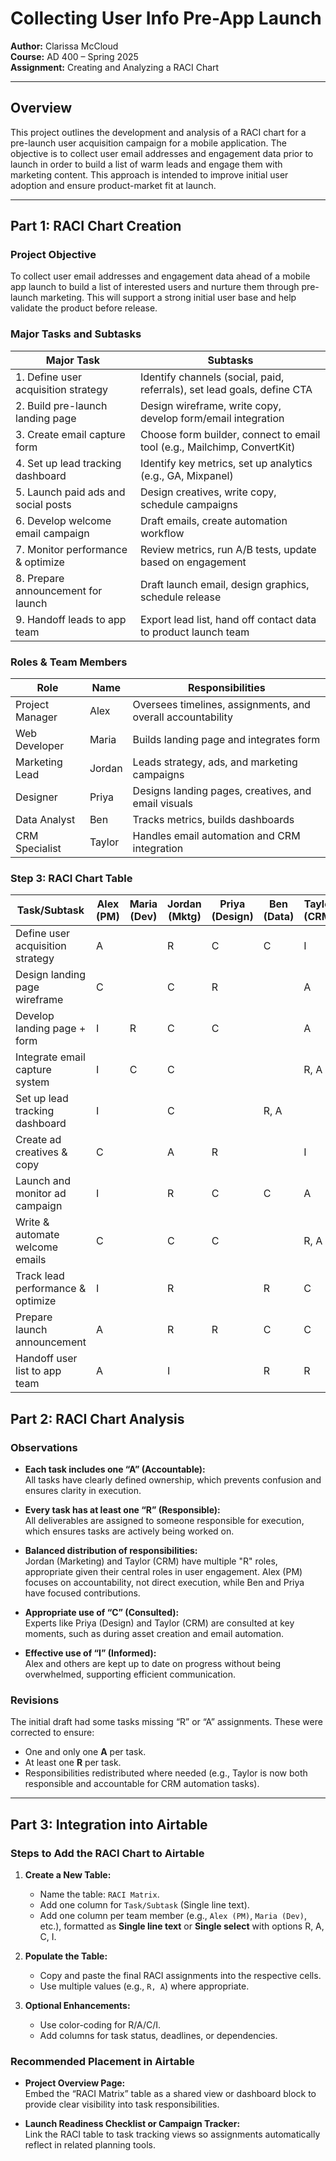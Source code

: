 # Collecting User Info Pre-App Launch

**Author:** Clarissa McCloud  
**Course:** AD 400 – Spring 2025  
**Assignment:** Creating and Analyzing a RACI Chart

---

## Overview

This project outlines the development and analysis of a RACI chart for a pre-launch user acquisition campaign for a mobile application. The objective is to collect user email addresses and engagement data prior to launch in order to build a list of warm leads and engage them with marketing content. This approach is intended to improve initial user adoption and ensure product-market fit at launch.

---

## Part 1: RACI Chart Creation

### Project Objective

To collect user email addresses and engagement data ahead of a mobile app launch to build a list of interested users and nurture them through pre-launch marketing. This will support a strong initial user base and help validate the product before release.

### Major Tasks and Subtasks

| **Major Task**                          | **Subtasks**                                                                  |
|----------------------------------------|-------------------------------------------------------------------------------|
| 1. Define user acquisition strategy     | Identify channels (social, paid, referrals), set lead goals, define CTA      |
| 2. Build pre-launch landing page        | Design wireframe, write copy, develop form/email integration                 |
| 3. Create email capture form            | Choose form builder, connect to email tool (e.g., Mailchimp, ConvertKit)     |
| 4. Set up lead tracking dashboard       | Identify key metrics, set up analytics (e.g., GA, Mixpanel)                  |
| 5. Launch paid ads and social posts     | Design creatives, write copy, schedule campaigns                             |
| 6. Develop welcome email campaign       | Draft emails, create automation workflow                                     |
| 7. Monitor performance & optimize       | Review metrics, run A/B tests, update based on engagement                    |
| 8. Prepare announcement for launch      | Draft launch email, design graphics, schedule release                        |
| 9. Handoff leads to app team            | Export lead list, hand off contact data to product launch team               |

### Roles & Team Members

| **Role**            | **Name**  | **Responsibilities**                                           |
|---------------------|-----------|----------------------------------------------------------------|
| Project Manager      | Alex      | Oversees timelines, assignments, and overall accountability     |
| Web Developer        | Maria     | Builds landing page and integrates form                         |
| Marketing Lead       | Jordan    | Leads strategy, ads, and marketing campaigns                     |
| Designer             | Priya     | Designs landing pages, creatives, and email visuals             |
| Data Analyst         | Ben       | Tracks metrics, builds dashboards                               |
| CRM Specialist       | Taylor    | Handles email automation and CRM integration                    |

### Step 3: RACI Chart Table

| Task/Subtask                     | Alex (PM) | Maria (Dev) | Jordan (Mktg) | Priya (Design) | Ben (Data) | Taylor (CRM) |
|----------------------------------|-----------|-------------|----------------|----------------|------------|---------------|
| Define user acquisition strategy | A         |             | R              | C              | C          | I             |
| Design landing page wireframe    | C         |             | C              | R              |            | A             |
| Develop landing page + form      | I         | R           | C              | C              |            | A             |
| Integrate email capture system   | I         | C           | C              |                |            | R, A          |
| Set up lead tracking dashboard   | I         |             | C              |                | R, A       |               |
| Create ad creatives & copy       | C         |             | A              | R              |            | I             |
| Launch and monitor ad campaign   | I         |             | R              | C              | C          | A             |
| Write & automate welcome emails  | C         |             | C              | C              |            | R, A          |
| Track lead performance & optimize| I         |             | R              |                | R          | C             |
| Prepare launch announcement      | A         |             | R              | R              | C          | C             |
| Handoff user list to app team    | A         |             | I              |                | R          | R             |

## Part 2: RACI Chart Analysis

### Observations

- **Each task includes one “A” (Accountable):**  
  All tasks have clearly defined ownership, which prevents confusion and ensures clarity in execution.

- **Every task has at least one “R” (Responsible):**  
  All deliverables are assigned to someone responsible for execution, which ensures tasks are actively being worked on.

- **Balanced distribution of responsibilities:**  
  Jordan (Marketing) and Taylor (CRM) have multiple "R" roles, appropriate given their central roles in user engagement. Alex (PM) focuses on accountability, not direct execution, while Ben and Priya have focused contributions.

- **Appropriate use of “C” (Consulted):**  
  Experts like Priya (Design) and Taylor (CRM) are consulted at key moments, such as during asset creation and email automation.

- **Effective use of “I” (Informed):**  
  Alex and others are kept up to date on progress without being overwhelmed, supporting efficient communication.

### Revisions

The initial draft had some tasks missing “R” or “A” assignments. These were corrected to ensure:
- One and only one **A** per task.
- At least one **R** per task.
- Responsibilities redistributed where needed (e.g., Taylor is now both responsible and accountable for CRM automation tasks).

---

## Part 3: Integration into Airtable

### Steps to Add the RACI Chart to Airtable

1. **Create a New Table:**
   - Name the table: `RACI Matrix`.
   - Add one column for `Task/Subtask` (Single line text).
   - Add one column per team member (e.g., `Alex (PM)`, `Maria (Dev)`, etc.), formatted as **Single line text** or **Single select** with options R, A, C, I.

2. **Populate the Table:**
   - Copy and paste the final RACI assignments into the respective cells.
   - Use multiple values (e.g., `R, A`) where appropriate.

3. **Optional Enhancements:**
   - Use color-coding for R/A/C/I.
   - Add columns for task status, deadlines, or dependencies.

### Recommended Placement in Airtable

- **Project Overview Page:**  
  Embed the “RACI Matrix” table as a shared view or dashboard block to provide clear visibility into task responsibilities.

- **Launch Readiness Checklist or Campaign Tracker:**  
  Link the RACI table to task tracking views so assignments automatically reflect in related planning tools.
